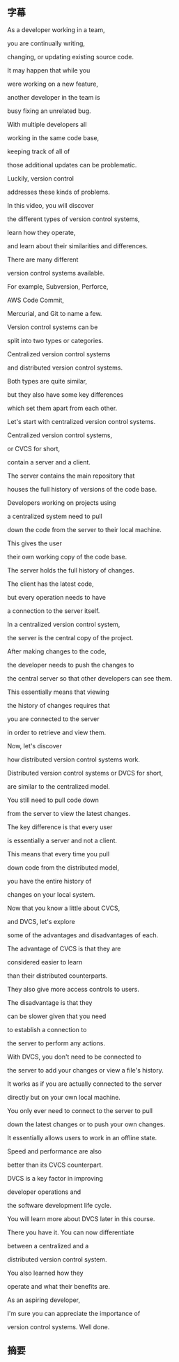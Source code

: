 ## 字幕
As a developer working in a team, 

you are continually writing, 

changing, or updating existing source code. 

It may happen that while you 

were working on a new feature, 

another developer in the team is 

busy fixing an unrelated bug. 

With multiple developers all 

working in the same code base, 

keeping track of all of 

those additional updates can be problematic. 

Luckily, version control 

addresses these kinds of problems. 

In this video, you will discover 

the different types of version control systems, 

learn how they operate, 

and learn about their similarities and differences. 

There are many different 

version control systems available. 

For example, Subversion, Perforce, 

AWS Code Commit, 

Mercurial, and Git to name a few. 

Version control systems can be 

split into two types or categories. 

Centralized version control systems 

and distributed version control systems. 

Both types are quite similar, 

but they also have some key differences 

which set them apart from each other. 

Let's start with centralized version control systems. 

Centralized version control systems, 

or CVCS for short, 

contain a server and a client. 

The server contains the main repository that 

houses the full history of versions of the code base. 

Developers working on projects using 

a centralized system need to pull 

down the code from the server to their local machine. 

This gives the user 

their own working copy of the code base. 

The server holds the full history of changes. 

The client has the latest code, 

but every operation needs to have 

a connection to the server itself. 

In a centralized version control system, 

the server is the central copy of the project. 

After making changes to the code, 

the developer needs to push the changes to 

the central server so that other developers can see them. 

This essentially means that viewing 

the history of changes requires that 

you are connected to the server 

in order to retrieve and view them. 

Now, let's discover 

how distributed version control systems work. 

Distributed version control systems or DVCS for short, 

are similar to the centralized model. 

You still need to pull code down 

from the server to view the latest changes. 

The key difference is that every user 

is essentially a server and not a client. 

This means that every time you pull 

down code from the distributed model, 

you have the entire history of 

changes on your local system. 

Now that you know a little about CVCS, 

and DVCS, let's explore 

some of the advantages and disadvantages of each. 

The advantage of CVCS is that they are 

considered easier to learn 

than their distributed counterparts. 

They also give more access controls to users. 

The disadvantage is that they 

can be slower given that you need 

to establish a connection to 

the server to perform any actions. 

With DVCS, you don't need to be connected to 

the server to add your changes or view a file's history. 

It works as if you are actually connected to the server 

directly but on your own local machine. 

You only ever need to connect to the server to pull 

down the latest changes or to push your own changes. 

It essentially allows users to work in an offline state. 

Speed and performance are also 

better than its CVCS counterpart. 

DVCS is a key factor in improving 

developer operations and 

the software development life cycle. 

You will learn more about DVCS later in this course. 

There you have it. You can now differentiate 

between a centralized and a 

distributed version control system. 

You also learned how they 

operate and what their benefits are. 

As an aspiring developer, 

I'm sure you can appreciate the importance of 

version control systems. Well done.

## 摘要